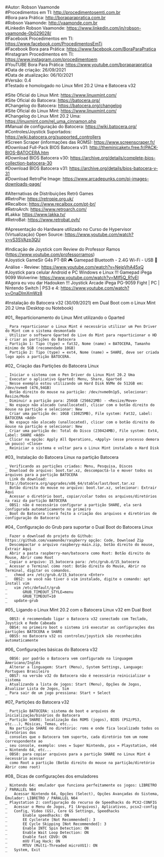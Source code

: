 #Autor: Robson Vaamonde<br>
#Procedimentos em TI: http://procedimentosemti.com.br<br>
#Bora para Prática: http://boraparapratica.com.br<br>
#Robson Vaamonde: http://vaamonde.com.br<br>
#Linkedin Robson Vaamonde: https://www.linkedin.com/in/robson-vaamonde-0b029028/<br>
#Facebook Procedimentos em TI: https://www.facebook.com/ProcedimentosEmTi<br>
#Facebook Bora para Prática: https://www.facebook.com/BoraParaPratica<br>
#Instagram Procedimentos em TI: https://www.instagram.com/procedimentoem<br>
#YouTUBE Bora Para Prática: https://www.youtube.com/boraparapratica<br>
#Data de criação: 26/09/2021<br>
#Data de atualização: 06/10/2021<br>
#Versão: 0.4<br>
#Testado e homologado no Linux Mint 20.2 Uma e Batocera v32

#Site Oficial do Linux Mint: https://www.linuxmint.com/<br>
#Site Oficial do Batocera: https://batocera.org/<br>
#Changelog do Batocera: https://batocera.org/changelog<br>
#Site Oficial do Linux Mint: https://www.linuxmint.com/<br>
#Changelog do Linux Mint 20.2 Uma: https://linuxmint.com/rel_uma_cinnamon.php<br>
#Manual de configuração do Batocera: https://wiki.batocera.org/<br>
#Controles/Joystick Suportados: https://wiki.batocera.org/supported_controllers<br>
#Screen Scraper (informações das ROMS): https://www.screenscraper.fr/<br>
#Download Full-Pack BIOS Batocera v31: http://theminicaketv.free.fr/PACK-BIOS-BATOCERA.htm<br>
#Download BIOS Batocera v30: https://archive.org/details/complete-bios-collection-batocera-30<br>
#Download BIOS Batocera v31: https://archive.org/details/bios-batocera-v-31<br>
#Download RetroPie Image: https://www.arcadepunks.com/pi-images-downloads-page/

#Alternativas de Distribuições Retrô Games<br>
#RetroPie: https://retropie.org.uk/<br>
#Recalbox: https://www.recalbox.com/pt-br/<br>
#RetroArch: https://www.retroarch.com/<br>
#Lakka: https://www.lakka.tv/<br>
#RetroBat: https://www.retrobat.ovh/

#Apresentação do Hardware utilizado no Curso de Hypervisor (Virtualização) Open Source: https://www.youtube.com/watch?v=vS3SVAzp3QU

#Indicação de Joystick com Review do Professor Ramos (https://www.youtube.com/professorramos)<br>
#Joystick GameSir G4s PT-BR 🎮 Gamepad Bluetooth - 2.4G Wi-Fi - USB 🌟Análise - Review: https://www.youtube.com/watch?v=NejpVhA45xQ<br>
#Joystick para celular Android e PC Windows e Linux !!! Gamepad iPega 9099 Wolverine: https://www.youtube.com/watch?v=MIf5Q_R1vEI<br>
#Agora eu vou dar Hadouken !!! Joystick Arcade iPega PG-9059 Fight | PC | Nintendo Switch | PS3 e 4: https://www.youtube.com/watch?v=OnaDImXmWz8

#Instalação do Batocera v32 (30/09/2021) em Dual Boot com o Linux Mint 20.2 Uma (Desktop ou Notebook)

#01_ Reparticionamento do Linux Mint utilizando o Gparted

	_ Para reparticionar o Linux Mint é necessário utilizar um Pen Driver do Mint com o sistema desmontado
	_ Utilizar o software Gparted do Live do Mint para reparticionar o HD e criar as partições do Batocera
	_ Partição 1: Tipo (type) = fat32, Nome (name) = BATOCERA, Tamanho mínimo de 5GB (recomendado 10GB)
	_ Partição 2: Tipo (type) = ext4, Nome (name) = SHARE, deve ser criada logo após a partição BATOCERA.

#02_ Criação das Partições do Batocera Linux

	_ Iniciar o sistema com o Pen Driver do Linux Mint 20.2 Uma
	_ Executar o aplicativo Gparted: Menu, Share, Gparted
	_ Nesse exemplo estou utilizando um Hard Disk NVMe de 512GB em: /dev/nvme0 (476,94GB)
	_ Botão direito do mouse na partição: /dev/nvme0n1p5, selecionar: Resize/Mode
	_ Diminuir a partição para: 256GB (256621MB) - <Resize/Move>
	_ No espaço não alocado (unallocated), clicar com o botão direito do mouse na partição e selecionar: New
	_ Criar uma partição de: 10GB (10825MB), File system: Fat32, Label: BATOCERA <Add>
	_ No espaço não alocado (unallocated), clicar com o botão direito do mouse na partição e selecionar: New
	_ Criar uma partição de: Total do Disco (230424MB), File system: Ext4, Label: SHARE <Add>
	_ Clicar na opção: Apply All Operations, <Apply> (esse processo demora um pouco) <Close>
	_ Reiniciar o sistema e voltar para o Linux Mint instalado o Hard Disk

#03_ Instalação do Batocera Linux na partição Batocera

	_ Verificando as partições criadas: Menu, Pesquisa, Discos
	_ Download do arquivo: boot.tar.xz, descompactá-lo e mover todos os arquivos para a partição BATOCERA
	_ Link do download: http://batocera.org/upgrades/x86_64/stable/last/boot.tar.xz
	_ Botão direito do mouse no arquivo: boot.tar.xz, selecionar: Extrair Aqui
	_ Acessar o diretório boot, copiar/colar todos os arquivos/diretórios na raiz da partição BATOCERA
	_ OBS1: não é necessário configurar a partição SHARE, ela será configurada automaticamente no primeiro 
	_ Boot do Batocera (será feito a criação dos arquivos e diretórios de configuração do Batocera)

#04_ Configuração do Grub para suportar o Dual Boot do Batocera Linux

	_ Fazer o download do projeto do Github: https://github.com/vaamonde/raspberry opção: Code, Download Zip
	_ Descompactar o arquivo raspberyy-main.zip, botão direito do mouse, Extrair Aqui
	_ Abrir a pasta raspberry-man/batocera como Root: Botão direito do Mouse, Abrir como Root
	_ Copiar o arquivo: 15_batocera para: /​etc/​grub.d/​15_batocera
	_ Acessar o Terminal como root: Botão direito do Mouse, Abrir no Terminal, digitar os comandos.
	_	chmod a+x /​etc/​grub.d/​15_batocera <Enter>
	_	OBS2: se você não tiver o vim instalado, digite o comando: apt install vim
	_	vim /etc/default/grub
	_		GRUB_TIMEOUT_STYLE=menu
	_		GRUB_TIMEOUT=10
	_	update-grub

#05_ Ligando o Linux Mint 20.2 com o Batocera Linux v32 em Dual Boot
	
	_ OBS3: é recomendado ligar o Batocera v32 conectado com Teclado, Joystick e Rede Cabeada
	_ OBS4: no primeiro boot o sistema irá executar as configurações das partições BATOCERA e SHARE
	_ OBS5: no Batocera v32 os controles/joystick são reconhecidos automaticamente

#06_ Configurações básicas do Batocera v32

	_ OBS6: por padrão o Batocera vem configurado na linguagem Americano/Inglês
	_ Alterar a linguagem: Start (Menu), System Settings, Language: Portugues Brasileiro
	_ OBS7: na versão v32 do Batocera não é necessário reinicializar o sistema
	_ Atualizando a lista de jogos: Start (Menu), Opções de Jogos, Atualizar Lista de Jogos, Sim
	_ Para sair de um jogo pressiona: Start + Select

#07_ Partições do Batocera v32

	_ Partição BATOCERA: sistema de boot e arquivos de inicialização/binários do Batocera
	_ Partição SHARE: localização das ROMS (jogos), BIOS (PS2/PS3, etc...), Músicas, Temas, etc...
	_ Na partição SHARE no diretório: roms e onde fica localizado todos os diretórios dos
	_ consoles que o Batocera tem suporte, cada diretório tem um nome correspondente ao
	_ seu console, exemplo: snes = Super Nintendo, psx = Playstation, n64 = Nintendo 64, etc...
	_ OBS8: para copiar arquivos para a partição SHARE no Linux Mint é necessário acessar
	_ como Root a partição (Botão direito do mouse na partição/diretório Abrir como root)

#08_ Dicas de configurações dos emuladores

	_ Nintendo 64: emulador que funciona perfeitamente os jogos: LIBRETRO / PARALLEL N64
	_	Acessar Nintendo 64, Opções (Select), Opções Avançadas do Sistema, Emulador: LIBRETRO / PARALLEL N64
	_ Playstation 2: configuração do recurso de Speedhacks do PCX2-CONFIG
	_	Acessar o Menu de Jogos, F1 (Arquivos), Aplicativos, pcsx2-config
	_	Config, Video (GS), Core GS Settings, Speedhacks
	_		Enable speedhacks: ON
	_		EE Cyclerate [Not Recommended]: 3
	_		EE Cycle Skipping [Not Recommended]: 3
	_		Enable INTC Spin Detection: ON
	_		Enable Wait Loop Detection: ON
	_		Enable fast CDVD: ON
	_		mVU Flag Hack: ON
	_		MTUV (Multi-Threaded microVU1): ON
	_	System, Exit